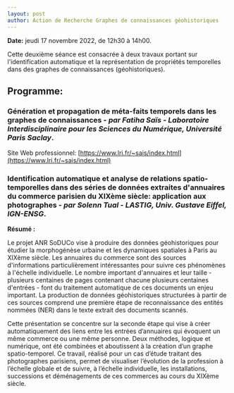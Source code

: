 ```yaml
---
layout: post
author: Action de Recherche Graphes de connaissances géohistoriques
---
```


**Date:** jeudi 17 novembre 2022, de 12h30 à 14h00. 

Cette deuxième séance est consacrée à deux travaux portant sur l'identification automatique et la représentation de propriétés temporelles dans des graphes de connaissances (géohistoriques).

## Programme:

### Génération et propagation de méta-faits temporels dans les graphes de connaissances - *par Fatiha Saïs - Laboratoire Interdisciplinaire pour les Sciences du Numérique, Université Paris Saclay*.

Site Web professionnel: [https://www.lri.fr/~sais/index.html](https://www.lri.fr/~sais/index.html)

### Identification automatique et analyse de relations spatio-temporelles dans des séries de données extraites d'annuaires du commerce parisien du XIXème siècle: application aux photographes - *par Solenn Tual - LASTIG, Univ. Gustave Eiffel, IGN-ENSG*.

**Résumé :**

Le projet ANR SoDUCo vise à produire des données géohistoriques pour étudier la morphogénèse urbaine et les dynamiques spatiales à Paris au XIXème siècle. Les annuaires du commerce sont des sources d'informations particulièrement intéressantes pour suivre ces phénomènes à l'échelle individuelle. Le nombre important d'annuaires et leur taille - plusieurs centaines de pages contenant chacune plusieurs centaines d'entrées - font du traitement automatique de ces documents un enjeu important. La production de données géohistoriques structurées à partir de ces sources comprend une première étape de reconnaissance des entités nommées (NER) dans le texte extrait des documents scannés. 

Cette présentation se concentre sur la seconde étape qui vise à créer automatiquement des liens entre les entrées d’annuaires qui évoquent un même commerce ou une même personne. Deux méthodes, logique et numérique, ont été combinées et aboutissent à la création d’un graphe spatio-temporel. Ce travail, réalisé pour un cas d’étude traitant des photographes parisiens, permet de visualiser l’évolution de la profession à l’échelle globale et de suivre, à l’échelle individuelle, les installations, successions et déménagements de ces commerces au cours du XIXème siècle.
